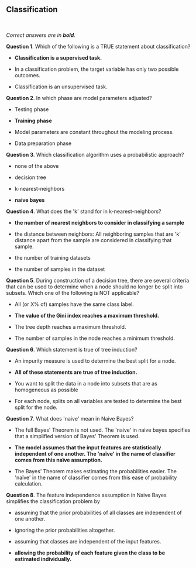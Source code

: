 ## Classification
<br>

_Correct answers are in **bold**._
<br>

**Question 1**. Which of the following is a TRUE statement about classification?

* **Classification is a supervised task.**

* In a classification problem, the target variable has only two possible outcomes.

* Classification is an unsupervised task.


**Question 2**. In which phase are model parameters adjusted?

* Testing phase

* **Training phase**

* Model parameters are constant throughout the modeling process.

* Data preparation phase


**Question 3**. Which classification algorithm uses a probabilistic approach?

* none of the above

* decision tree

* k-nearest-neighbors

* **naive bayes**


**Question 4**. What does the 'k' stand for in k-nearest-neighbors?

* **the number of nearest neighbors to consider in classifying a sample**

* the distance between neighbors: All neighboring samples that are 'k' distance apart from the sample are considered in classifying that sample.

* the number of training datasets

* the number of samples in the dataset


**Question 5**. During construction of a decision tree, there are several criteria that can be used to determine when a node should no longer be split into subsets. Which one of the following is NOT applicable?

* All (or X% of) samples have the same class label.

* **The value of the Gini index reaches a maximum threshold.**

* The tree depth reaches a maximum threshold.

* The number of samples in the node reaches a minimum threshold.


**Question 6**. Which statement is true of tree induction?

* An impurity measure is used to determine the best split for a node.

* **All of these statements are true of tree induction.**

* You want to split the data in a node into subsets that are as homogeneous as possible

* For each node, splits on all variables are tested to determine the best split for the node.


**Question 7**. What does 'naive' mean in Naive Bayes?

* The full Bayes' Theorem is not used. The 'naive' in naive bayes specifies that a simplified version of Bayes' Theorem is used.

* **The model assumes that the input features are statistically independent of one another. The 'naïve' in the name of classifier comes from this naïve assumption.**

* The Bayes’ Theorem makes estimating the probabilities easier. The 'naïve' in the name of classifier comes from this ease of probability calculation.


**Question 8**. The feature independence assumption in Naive Bayes simplifies the classification problem by

* assuming that the prior probabilities of all classes are independent of one another.

* ignoring the prior probabilities altogether.

* assuming that classes are independent of the input features.

* **allowing the probability of each feature given the class to be estimated individually.**
